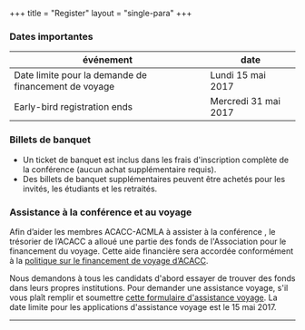 +++
title = "Register"
layout = "single-para"
+++

### Dates importantes

| événement | date |
|------|-------|
|Date limite pour la demande de financement de voyage|Lundi 15 mai 2017|
|Early-bird registration ends|Mercredi 31 mai 2017|

### Billets de banquet
* Un ticket de banquet est inclus dans les frais d'inscription complète de la conférence (aucun achat supplémentaire requis).
* Des billets de banquet supplémentaires peuvent être achetés pour les invités, les étudiants et les retraités.

### Assistance à la conférence et au voyage
Afin d’aider les membres ACACC-ACMLA à assister à la conférence , le trésorier de l’ACACC a alloué une partie des fonds de l'Association pour le financement du voyage. Cette aide financière sera accordée conformément à la [politique sur le financement de voyage d’ACACC](https://acmla-acacc.ca/docs/ACMLA_conference-travel_funding_policy.pdf). 

Nous demandons à tous les candidats d'abord essayer de trouver des fonds dans leurs propres institutions. Pour demander une assistance voyage, s'il vous plaît remplir et soumettre [cette formulaire d'assistance voyage](https://goo.gl/forms/QiQGFbtwXF8LpKMn1). La date limite pour les applications d'assistance voyage est le 15 mai 2017.

---

<script src="https://memberservices.membee.com/feeds/Events/EventScript.ashx?id=103&cid=688&wid=501" type="text/javascript"></script>
